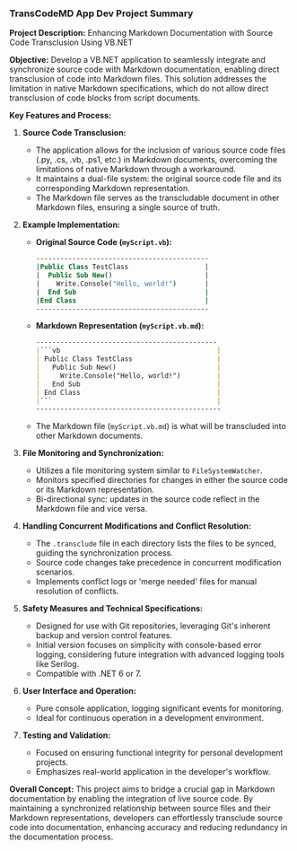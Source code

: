 ### TransCodeMD App Dev Project Summary

**Project Description:** Enhancing Markdown Documentation with Source Code Transclusion Using VB.NET

**Objective:**
Develop a VB.NET application to seamlessly integrate and synchronize source code with Markdown documentation, enabling direct transclusion of code into Markdown files. This solution addresses the limitation in native Markdown specifications, which do not allow direct transclusion of code blocks from script documents.

**Key Features and Process:**

1. **Source Code Transclusion:**
   - The application allows for the inclusion of various source code files (.py, .cs, .vb, .ps1, etc.) in Markdown documents, overcoming the limitations of native Markdown through a workaround.
   - It maintains a dual-file system: the original source code file and its corresponding Markdown representation.
   - The Markdown file serves as the transcludable document in other Markdown files, ensuring a single source of truth.

2. **Example Implementation:**
   - **Original Source Code (`myScript.vb`):**
     ```vb
     -------------------------------------------
     |Public Class TestClass                   |
     |  Public Sub New()                       |
     |    Write.Console("Hello, world!")       |
     |  End Sub                                |
     |End Class                                |
     -------------------------------------------
     ```
   - **Markdown Representation (`myScript.vb.md`):**
     ```markdown
     ---------------------------------------------
     |```vb                                       |
     | Public Class TestClass                     |
     |   Public Sub New()                         |
     |     Write.Console("Hello, world!")         |
     |   End Sub                                  |
     | End Class                                  |
     |```                                         |
     ----------------------------------------------
     ```

   - The Markdown file (`myScript.vb.md`) is what will be transcluded into other Markdown documents.

3. **File Monitoring and Synchronization:**
   - Utilizes a file monitoring system similar to `FileSystemWatcher`.
   - Monitors specified directories for changes in either the source code or its Markdown representation.
   - Bi-directional sync: updates in the source code reflect in the Markdown file and vice versa.

4. **Handling Concurrent Modifications and Conflict Resolution:**
   - The `.transclude` file in each directory lists the files to be synced, guiding the synchronization process.
   - Source code changes take precedence in concurrent modification scenarios.
   - Implements conflict logs or 'merge needed' files for manual resolution of conflicts.

5. **Safety Measures and Technical Specifications:**
   - Designed for use with Git repositories, leveraging Git's inherent backup and version control features.
   - Initial version focuses on simplicity with console-based error logging, considering future integration with advanced logging tools like Serilog.
   - Compatible with .NET 6 or 7.

6. **User Interface and Operation:**
   - Pure console application, logging significant events for monitoring.
   - Ideal for continuous operation in a development environment.

7. **Testing and Validation:**
   - Focused on ensuring functional integrity for personal development projects.
   - Emphasizes real-world application in the developer's workflow.

**Overall Concept:**
This project aims to bridge a crucial gap in Markdown documentation by enabling the integration of live source code. By maintaining a synchronized relationship between source files and their Markdown representations, developers can effortlessly transclude source code into documentation, enhancing accuracy and reducing redundancy in the documentation process.